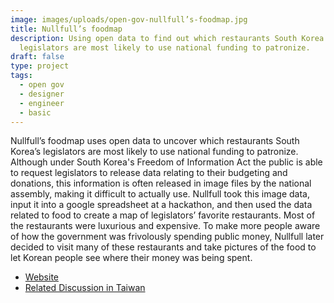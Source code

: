 ```yaml
---
image: images/uploads/open-gov-nullfull’s-foodmap.jpg
title: Nullfull’s foodmap
description: Using open data to find out which restaurants South Korea's
  legislators are most likely to use national funding to patronize.
draft: false
type: project
tags:
  - open gov
  - designer
  - engineer
  - basic
---
```

Nullfull’s foodmap uses open data to uncover which restaurants South Korea’s legislators are most likely to use national funding to patronize. Although under South Korea's Freedom of Information Act  the public is able to request legislators to release data relating to their budgeting and donations, this information is often released in image files by the national assembly, making it difficult to actually use. Nullfull took this image data, input it into a google spreadsheet at a hackathon, and then used the data related to food to create a map of legislators’ favorite restaurants. Most of the restaurants were luxurious and expensive. To make more people aware of how the government was frivolously spending public money, Nullfull later decided to visit many of these restaurants and take pictures of the food to let Korean people see where their money was being spent.

- [Website](https://nullfull.kr/)
- [Related Discussion in Taiwan](https://g0v.hackmd.io/y_O_IpKrRxm6pG5rlO4enw?view)
